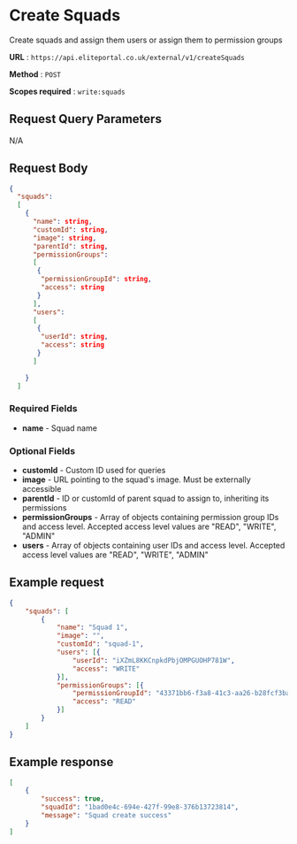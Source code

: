 # Create Squads 

Create squads and assign them users or assign them to permission groups

**URL** : `https://api.eliteportal.co.uk/external/v1/createSquads`

**Method** : `POST`

**Scopes required** : `write:squads`

## Request Query Parameters

N/A

## Request Body

```json
{
  "squads":
  [
    {
      "name": string,
      "customId": string,
      "image": string,
      "parentId": string,
      "permissionGroups":
      [
       {
        "permissionGroupId": string,
        "access": string
       }
      ],
      "users":
      [
       {
        "userId": string,
        "access": string
       }
      ]
      
    }
  ]
```
### Required Fields

- **name** - Squad name

### Optional Fields
- **customId** - Custom ID used for queries
- **image** - URL pointing to the squad's image. Must be externally accessible
- **parentId** - ID or customId of parent squad to assign to, inheriting its permissions
- **permissionGroups** - Array of objects containing permission group IDs and access level. Accepted access level values are "READ", "WRITE", "ADMIN"
- **users** - Array of objects containing user IDs and access level. Accepted access level values are "READ", "WRITE", "ADMIN"

## Example request
```json
{
    "squads": [
        {
            "name": "Squad 1",
            "image": "",
            "customId": "squad-1",
            "users": [{
                "userId": "iXZmL8KKCnpkdPbjOMPGUOHP781W",
                "access": "WRITE"
            }],
            "permissionGroups": [{
                "permissionGroupId": "43371bb6-f3a8-41c3-aa26-b28fcf3ba605",
                "access": "READ"
            }]
        }
    ]
}
```
## Example response
```json
[
    {
        "success": true,
        "squadId": "1bad0e4c-694e-427f-99e8-376b13723814",
        "message": "Squad create success"
    }
]
```
